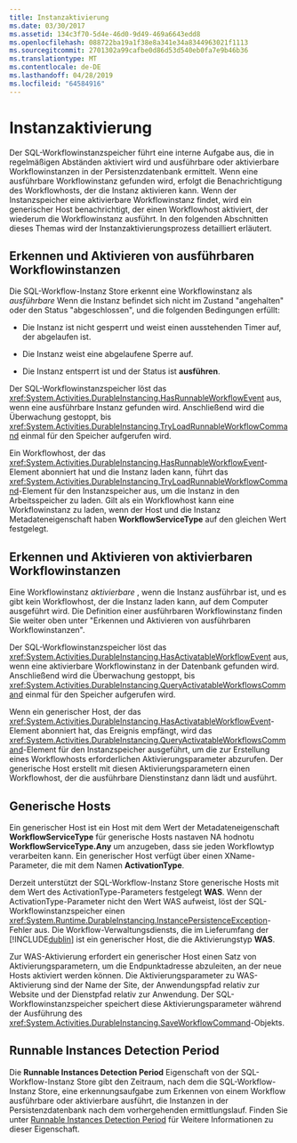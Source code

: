```yaml
---
title: Instanzaktivierung
ms.date: 03/30/2017
ms.assetid: 134c3f70-5d4e-46d0-9d49-469a6643edd8
ms.openlocfilehash: 088722ba19a1f38e8a341e34a8344963021f1113
ms.sourcegitcommit: 2701302a99cafbe0d86d53d540eb0fa7e9b46b36
ms.translationtype: MT
ms.contentlocale: de-DE
ms.lasthandoff: 04/28/2019
ms.locfileid: "64584916"
---
```

# <a name="instance-activation"></a>Instanzaktivierung
Der SQL-Workflowinstanzspeicher führt eine interne Aufgabe aus, die in regelmäßigen Abständen aktiviert wird und ausführbare oder aktivierbare Workflowinstanzen in der Persistenzdatenbank ermittelt. Wenn eine ausführbare Workflowinstanz gefunden wird, erfolgt die Benachrichtigung des Workflowhosts, der die Instanz aktivieren kann. Wenn der Instanzspeicher eine aktivierbare Workflowinstanz findet, wird ein generischer Host benachrichtigt, der einen Workflowhost aktiviert, der wiederum die Workflowinstanz ausführt. In den folgenden Abschnitten dieses Themas wird der Instanzaktivierungsprozess detailliert erläutert.  
  
## <a name="RunnableSection"></a> Erkennen und Aktivieren von ausführbaren Workflowinstanzen  
 Die SQL-Workflow-Instanz Store erkennt eine Workflowinstanz als *ausführbare* Wenn die Instanz befindet sich nicht im Zustand "angehalten" oder den Status "abgeschlossen", und die folgenden Bedingungen erfüllt:  
  
- Die Instanz ist nicht gesperrt und weist einen ausstehenden Timer auf, der abgelaufen ist.  
  
- Die Instanz weist eine abgelaufene Sperre auf.  
  
- Die Instanz entsperrt ist und der Status ist **ausführen**.  
  
 Der SQL-Workflowinstanzspeicher löst das <xref:System.Activities.DurableInstancing.HasRunnableWorkflowEvent> aus, wenn eine ausführbare Instanz gefunden wird. Anschließend wird die Überwachung gestoppt, bis <xref:System.Activities.DurableInstancing.TryLoadRunnableWorkflowCommand> einmal für den Speicher aufgerufen wird.  
  
 Ein Workflowhost, der das <xref:System.Activities.DurableInstancing.HasRunnableWorkflowEvent>-Element abonniert hat und die Instanz laden kann, führt das <xref:System.Activities.DurableInstancing.TryLoadRunnableWorkflowCommand>-Element für den Instanzspeicher aus, um die Instanz in den Arbeitsspeicher zu laden. Gilt als ein Workflowhost kann eine Workflowinstanz zu laden, wenn der Host und die Instanz Metadateneigenschaft haben **WorkflowServiceType** auf den gleichen Wert festgelegt.  
  
## <a name="detecting-and-activating-activatable-workflow-instances"></a>Erkennen und Aktivieren von aktivierbaren Workflowinstanzen  
 Eine Workflowinstanz *aktivierbare* , wenn die Instanz ausführbar ist, und es gibt kein Workflowhost, der die Instanz laden kann, auf dem Computer ausgeführt wird. Die Definition einer ausführbaren Workflowinstanz finden Sie weiter oben unter "Erkennen und Aktivieren von ausführbaren Workflowinstanzen".  
  
 Der SQL-Workflowinstanzspeicher löst das <xref:System.Activities.DurableInstancing.HasActivatableWorkflowEvent> aus, wenn eine aktivierbare Workflowinstanz in der Datenbank gefunden wird. Anschließend wird die Überwachung gestoppt, bis <xref:System.Activities.DurableInstancing.QueryActivatableWorkflowsCommand> einmal für den Speicher aufgerufen wird.  
  
 Wenn ein generischer Host, der das <xref:System.Activities.DurableInstancing.HasActivatableWorkflowEvent>-Element abonniert hat, das Ereignis empfängt, wird das <xref:System.Activities.DurableInstancing.QueryActivatableWorkflowsCommand>-Element für den Instanzspeicher ausgeführt, um die zur Erstellung eines Workflowhosts erforderlichen Aktivierungsparameter abzurufen. Der generische Host erstellt mit diesen Aktivierungsparametern einen Workflowhost, der die ausführbare Dienstinstanz dann lädt und ausführt.  
  
## <a name="generic-hosts"></a>Generische Hosts  
 Ein generischer Host ist ein Host mit dem Wert der Metadateneigenschaft **WorkflowServiceType** für generische Hosts nastaven NA hodnotu **WorkflowServiceType.Any** um anzugeben, dass sie jeden Workflowtyp verarbeiten kann. Ein generischer Host verfügt über einen XName-Parameter, die mit dem Namen **ActivationType**.  
  
 Derzeit unterstützt der SQL-Workflow-Instanz Store generische Hosts mit dem Wert des ActivationType-Parameters festgelegt **WAS**. Wenn der ActivationType-Parameter nicht den Wert WAS aufweist, löst der SQL-Workflowinstanzspeicher einen <xref:System.Runtime.DurableInstancing.InstancePersistenceException>-Fehler aus. Die Workflow-Verwaltungsdiensts, die im Lieferumfang der [!INCLUDE[dublin](../../../includes/dublin-md.md)] ist ein generischer Host, die die Aktivierungstyp **WAS**.  
  
 Zur WAS-Aktivierung erfordert ein generischer Host einen Satz von Aktivierungsparametern, um die Endpunktadresse abzuleiten, an der neue Hosts aktiviert werden können. Die Aktivierungsparameter zu WAS-Aktivierung sind der Name der Site, der Anwendungspfad relativ zur Website und der Dienstpfad relativ zur Anwendung. Der SQL-Workflowinstanzspeicher speichert diese Aktivierungsparameter während der Ausführung des <xref:System.Activities.DurableInstancing.SaveWorkflowCommand>-Objekts.  
  
## <a name="runnable-instances-detection-period"></a>Runnable Instances Detection Period  
 Die **Runnable Instances Detection Period** Eigenschaft von der SQL-Workflow-Instanz Store gibt den Zeitraum, nach dem die SQL-Workflow-Instanz Store, eine erkennungsaufgabe zum Erkennen von einem Workflow ausführbare oder aktivierbare ausführt, die Instanzen in der Persistenzdatenbank nach dem vorhergehenden ermittlungslauf. Finden Sie unter [Runnable Instances Detection Period](runnable-instances-detection-period.md) für Weitere Informationen zu dieser Eigenschaft.

